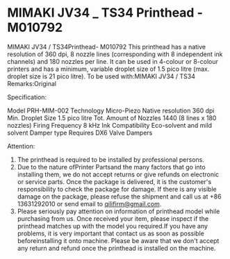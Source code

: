 # MIMAKI JV34 _ TS34 Printhead - M010792

MIMAKI JV34 / TS34Printhead- M010792
This printhead has a native resolution of 360 dpi, 8 nozzle lines (corresponding with 8 independent ink channels) and 180 nozzles per line. It can be used in 4-colour or 8-colour printers and has a minimum, variable droplet size of 1.5 pico litre (max. droplet size is 21 pico litre).
To be used with:MIMAKI JV34 / TS34
Remarks:Original

Specification:

Model	PRH-MIM-002
Technology	Micro-Piezo
Native resolution	360 dpi
Min. Droplet Size	1.5 pico litre
Tot. Amount of Nozzles	1440 (8 lines x 180 nozzles)
Firing Frequency	8 kHz
Ink Compatibility	Eco-solvent and mild solvent
Damper type	Requires DX6 Valve Dampers


Attention:
1. The printhead is required to be installed by professional persons.
2. Due to the nature ofPrinter Partsand the many factors that go into installing them, we do not accept returns or give refunds on electronic or service parts. Once the package is delivered, it is the customer's responsibility to check the package for damage. If there is any visible damage on the package, please refuse the shipment and call us at +86 13631292010 or send email to qilifirm@gmail.com.
3. Please seriously pay attention on information of printhead model while purchasing from us. Once received your item, please inspect if the printhead matches up with the model you required.If you have any problems, it is very important that contact us as soon as possible beforeinstalling it onto machine. Please be aware that we don't accept any return and refund once the printhead is installed on the machine.
